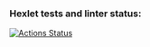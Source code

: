 ### Hexlet tests and linter status:
[![Actions Status](https://github.com/AlenaDemon/frontend-project-12/actions/workflows/hexlet-check.yml/badge.svg)](https://github.com/AlenaDemon/frontend-project-12/actions)